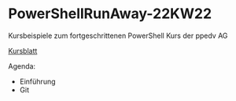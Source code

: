 # PowerShellRunAway-22KW22
Kursbeispiele zum fortgeschrittenen PowerShell Kurs der ppedv AG

[Kursblatt](https://ppedv.de/schulung/kurse/PowerShellCorecmdletScriptlernenFortgeschrittenWorkflowProgrammierungSeminarTraining.aspx)

Agenda:
- Einführung
- Git